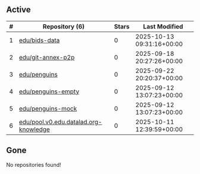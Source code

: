 ## Active
| # | Repository (6) | Stars | Last Modified |
| --- | --- | --- | --- |
| 1 | [edu/bids-data](https://hub.datalad.org/edu/bids-data) | 0 | 2025-10-13 09:31:16+00:00 |
| 2 | [edu/git-annex-p2p](https://hub.datalad.org/edu/git-annex-p2p) | 0 | 2025-09-18 20:27:26+00:00 |
| 3 | [edu/penguins](https://hub.datalad.org/edu/penguins) | 0 | 2025-09-22 20:20:37+00:00 |
| 4 | [edu/penguins-empty](https://hub.datalad.org/edu/penguins-empty) | 0 | 2025-09-12 13:07:23+00:00 |
| 5 | [edu/penguins-mock](https://hub.datalad.org/edu/penguins-mock) | 0 | 2025-09-12 13:07:23+00:00 |
| 6 | [edu/pool.v0.edu.datalad.org-knowledge](https://hub.datalad.org/edu/pool.v0.edu.datalad.org-knowledge) | 0 | 2025-10-11 12:39:59+00:00 |

## Gone
No repositories found!
